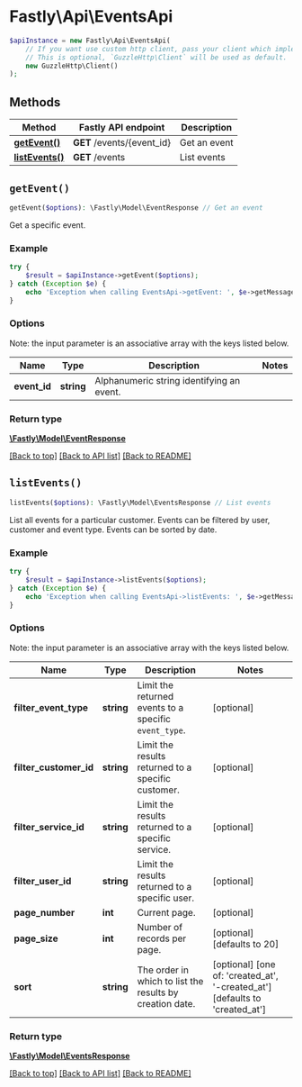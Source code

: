 # Fastly\Api\EventsApi


```php
$apiInstance = new Fastly\Api\EventsApi(
    // If you want use custom http client, pass your client which implements `GuzzleHttp\ClientInterface`.
    // This is optional, `GuzzleHttp\Client` will be used as default.
    new GuzzleHttp\Client()
);
```

## Methods

Method | Fastly API endpoint | Description
------------- | ------------- | -------------
[**getEvent()**](EventsApi.md#getEvent) | **GET** /events/{event_id} | Get an event
[**listEvents()**](EventsApi.md#listEvents) | **GET** /events | List events


## `getEvent()`

```php
getEvent($options): \Fastly\Model\EventResponse // Get an event
```

Get a specific event.

### Example
```php
try {
    $result = $apiInstance->getEvent($options);
} catch (Exception $e) {
    echo 'Exception when calling EventsApi->getEvent: ', $e->getMessage(), PHP_EOL;
}
```

### Options

Note: the input parameter is an associative array with the keys listed below.

Name | Type | Description  | Notes
------------- | ------------- | ------------- | -------------
**event_id** | **string** | Alphanumeric string identifying an event. |

### Return type

[**\Fastly\Model\EventResponse**](../Model/EventResponse.md)

[[Back to top]](#) [[Back to API list]](../../README.md#endpoints)
[[Back to README]](../../README.md)

## `listEvents()`

```php
listEvents($options): \Fastly\Model\EventsResponse // List events
```

List all events for a particular customer. Events can be filtered by user, customer and event type. Events can be sorted by date.

### Example
```php
try {
    $result = $apiInstance->listEvents($options);
} catch (Exception $e) {
    echo 'Exception when calling EventsApi->listEvents: ', $e->getMessage(), PHP_EOL;
}
```

### Options

Note: the input parameter is an associative array with the keys listed below.

Name | Type | Description  | Notes
------------- | ------------- | ------------- | -------------
**filter_event_type** | **string** | Limit the returned events to a specific `event_type`. | [optional]
**filter_customer_id** | **string** | Limit the results returned to a specific customer. | [optional]
**filter_service_id** | **string** | Limit the results returned to a specific service. | [optional]
**filter_user_id** | **string** | Limit the results returned to a specific user. | [optional]
**page_number** | **int** | Current page. | [optional]
**page_size** | **int** | Number of records per page. | [optional] [defaults to 20]
**sort** | **string** | The order in which to list the results by creation date. | [optional] [one of: 'created_at', '-created_at'] [defaults to 'created_at']

### Return type

[**\Fastly\Model\EventsResponse**](../Model/EventsResponse.md)

[[Back to top]](#) [[Back to API list]](../../README.md#endpoints)
[[Back to README]](../../README.md)
